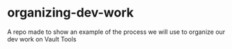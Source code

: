 # organizing-dev-work
A repo made to show an example of the process we will use to organize our dev work on Vault Tools

